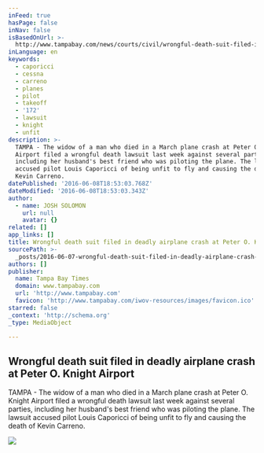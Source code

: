 ```yaml
---
inFeed: true
hasPage: false
inNav: false
isBasedOnUrl: >-
  http://www.tampabay.com/news/courts/civil/wrongful-death-suit-filed-in-deadly-march-airplane-crash-at-peter-o-knight/2278961
inLanguage: en
keywords:
  - caporicci
  - cessna
  - carreno
  - planes
  - pilot
  - takeoff
  - '172'
  - lawsuit
  - knight
  - unfit
description: >-
  TAMPA - The widow of a man who died in a March plane crash at Peter O. Knight
  Airport filed a wrongful death lawsuit last week against several parties,
  including her husband's best friend who was piloting the plane. The lawsuit
  accused pilot Louis Caporicci of being unfit to fly and causing the death of
  Kevin Carreno.
datePublished: '2016-06-08T18:53:03.768Z'
dateModified: '2016-06-08T18:53:03.343Z'
author:
  - name: JOSH SOLOMON
    url: null
    avatar: {}
related: []
app_links: []
title: Wrongful death suit filed in deadly airplane crash at Peter O. Knight Airport
sourcePath: >-
  _posts/2016-06-07-wrongful-death-suit-filed-in-deadly-airplane-crash-at-peter.md
authors: []
publisher:
  name: Tampa Bay Times
  domain: www.tampabay.com
  url: 'http://www.tampabay.com'
  favicon: 'http://www.tampabay.com/iwov-resources/images/favicon.ico'
starred: false
_context: 'http://schema.org'
_type: MediaObject

---
```

<article style=""><h1>Wrongful death suit filed in deadly airplane crash at Peter O. Knight Airport</h1><p>TAMPA - The widow of a man who died in a March plane crash at Peter O. Knight Airport filed a wrongful death lawsuit last week against several parties, including her husband's best friend who was piloting the plane. The lawsuit accused pilot Louis Caporicci of being unfit to fly and causing the death of Kevin Carreno.</p><img src="http://www.tampabay.com/resources/images/dti/rendered/2016/05/500664925_17292317_8col.jpg" /></article>